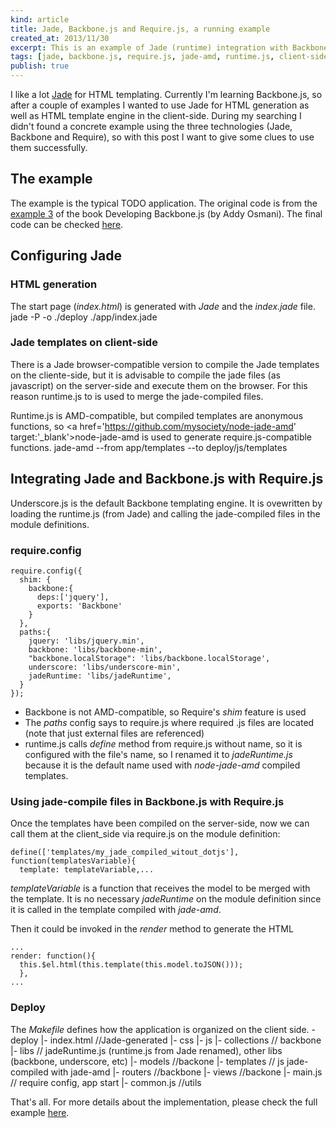 ```yaml
--- 
kind: article
title: Jade, Backbone.js and Require.js, a running example
created_at: 2013/11/30
excerpt: This is an example of Jade (runtime) integration with Backbone.js with RequireJS
tags: [jade, backbone.js, require.js, jade-amd, runtime.js, client-side]
publish: true
---
```


I like a lot <a href='http://jade-lang.com/' target='_blank'>Jade</a> for HTML templating. Currently I'm learning Backbone.js, so after a couple of examples I wanted to use Jade for HTML generation as well as HTML template engine in the client-side. During my searching I didn't found a concrete example using the three technologies (Jade, Backbone and Require), so with this post I want to give some clues to use them successfully.

## The example

The example is the typical TODO application. The original code is from the <a href='http://addyosmani.github.io/backbone-fundamentals/#exercise-3-your-first-modular-backbone-requirejs-app' target='_blank'>example 3</a> of the book Developing Backbone.js (by Addy Osmani). The final code can be checked <a href='https://github.com/emiguelt/javascriptLearning/tree/master/backbone/dbba_todos_requirejs' target='_blank'>here</a>.

## Configuring Jade
### HTML generation

The start page (_index.html_) is generated with _Jade_ and the _index.jade_ file.
    jade -P -o ./deploy ./app/index.jade

### Jade templates on client-side
There is a Jade browser-compatible version to compile the Jade templates on the cliente-side, but it is advisable to compile the jade files (as javascript) on the server-side and execute them on the browser. For this reason runtime.js to is used to merge the jade-compiled files.

Runtime.js is AMD-compatible, but compiled templates are anonymous functions, so <a href='https://github.com/mysociety/node-jade-amd' target:'_blank'>node-jade-amd</a> is used to generate require.js-compatible functions.
    jade-amd  --from app/templates --to deploy/js/templates

## Integrating Jade and Backbone.js with Require.js

Underscore.js is the default Backbone templating engine. It is ovewritten by loading the runtime.js (from Jade) and calling the jade-compiled files in the module definitions.

### require.config

    require.config({
      shim: {
        backbone:{
          deps:['jquery'],
          exports: 'Backbone'
        }
      },
      paths:{
        jquery: 'libs/jquery.min',
        backbone: 'libs/backbone-min',
        "backbone.localStorage": 'libs/backbone.localStorage',
        underscore: 'libs/underscore-min',
        jadeRuntime: 'libs/jadeRuntime',
      }
    });

* Backbone is not AMD-compatible, so Require's _shim_ feature is used
* The _paths_ config says to require.js where required .js files are located (note that just external files are referenced)
* runtime.js calls _define_ method from require.js without name, so it is configured with the file's name, so I renamed it to _jadeRuntime.js_ because it is the default name used with _node-jade-amd_ compiled templates.

### Using jade-compile files in Backbone.js with Require.js

Once the templates have been compiled on the server-side, now we can call them at the client_side via require.js on the module definition:

    define(['templates/my_jade_compiled_witout_dotjs'], function(templatesVariable){
      template: templateVariable,...

_templateVariable_ is a function that receives the model to be merged with the template. It is no necessary  _jadeRuntime_ on the module definition since it is called  in the template compiled with _jade-amd_.

Then it could be invoked in the _render_ method to generate the HTML

    ...
    render: function(){
      this.$el.html(this.template(this.model.toJSON())); 
      },
    ...


### Deploy
The _Makefile_ defines how the application is organized on the client side. 
    - deploy
    |- index.html //Jade-generated
    |- css
    |- js
       |- collections // backbone
       |- libs // jadeRuntime.js (runtime.js from Jade renamed), other libs (backbone, underscore, etc)
       |- models //backone
       |- templates  // js jade-compiled with jade-amd
       |- routers //backbone
       |- views //backone
       |- main.js // require config, app start
       |- common.js //utils

That's all. For more details about the implementation, please check the full example <a href='https://github.com/emiguelt/javascriptLearning/tree/master/backbone/dbba_todos_requirejs' target='_blank'>here</a>. 
